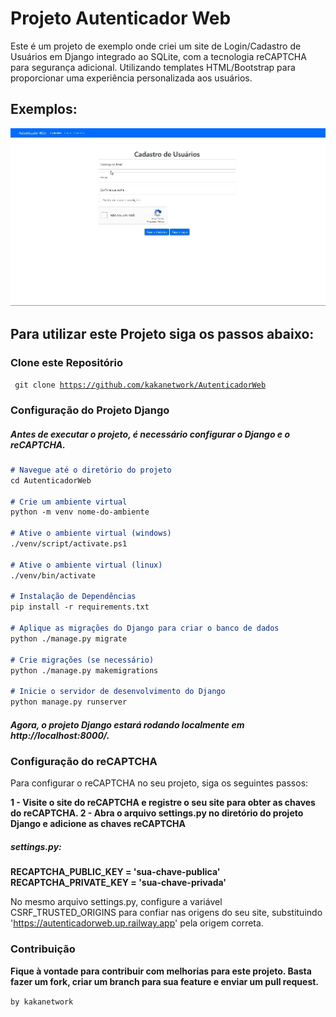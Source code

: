 # Projeto Autenticador Web

Este é um projeto de exemplo onde criei um site de Login/Cadastro de Usuários em Django integrado ao SQLite, com a tecnologia reCAPTCHA para segurança adicional. Utilizando templates HTML/Bootstrap para proporcionar uma experiência personalizada aos usuários.

## Exemplos:
<p align="center">
  <img src="https://raw.githubusercontent.com/kakanetwork/AutenticadorWeb/master/content/Exemplo.gif
">
</p>

## Para utilizar este Projeto siga os passos abaixo:
### Clone este Repositório

<code> git clone https://github.com/kakanetwork/AutenticadorWeb </code>

### Configuração do Projeto Django
##### Antes de executar o projeto, é necessário configurar o Django e o reCAPTCHA.


```markdown
# Navegue até o diretório do projeto
cd AutenticadorWeb 

# Crie um ambiente virtual
python -m venv nome-do-ambiente

# Ative o ambiente virtual (windows)
./venv/script/activate.ps1 

# Ative o ambiente virtual (linux)
./venv/bin/activate

# Instalação de Dependências
pip install -r requirements.txt 

# Aplique as migrações do Django para criar o banco de dados
python ./manage.py migrate

# Crie migrações (se necessário)
python ./manage.py makemigrations

# Inicie o servidor de desenvolvimento do Django
python manage.py runserver
```

##### Agora, o projeto Django estará rodando localmente em http://localhost:8000/.

### Configuração do reCAPTCHA
Para configurar o reCAPTCHA no seu projeto, siga os seguintes passos:

<b>1 - Visite o site do reCAPTCHA e registre o seu site para obter as chaves do reCAPTCHA.
2 - Abra o arquivo settings.py no diretório do projeto Django e adicione as chaves reCAPTCHA
</b>

##### settings.py:

<b>RECAPTCHA_PUBLIC_KEY = 'sua-chave-publica'
RECAPTCHA_PRIVATE_KEY = 'sua-chave-privada'</b>

No mesmo arquivo settings.py, configure a variável CSRF_TRUSTED_ORIGINS para confiar nas origens do seu site, substituindo 'https://autenticadorweb.up.railway.app' pela origem correta.


### Contribuição
<b>Fique à vontade para contribuir com melhorias para este projeto. Basta fazer um fork, criar um branch para sua feature e enviar um pull request.</b>

<code>by kakanetwork</code>